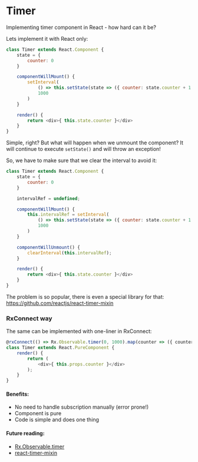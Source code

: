 # Timer

Implementing timer component in React - how hard can it be?

Lets implement it with React only:

```javascript
class Timer extends React.Component {
    state = {
        counter: 0
    }

    componentWillMount() {
        setInterval(
            () => this.setState(state => ({ counter: state.counter + 1 })),
            1000
        )
    }

    render() {
        return <div>{ this.state.counter }</div>
    }
}
```

Simple, right? But what will happen when we unmount the component? It will continue to execute `setState()` and will throw an exception!

So, we have to make sure that we clear the interval to avoid it:

```javascript
class Timer extends React.Component {
    state = {
        counter: 0
    }

    intervalRef = undefined;

    componentWillMount() {
        this.intervalRef = setInterval(
            () => this.setState(state => ({ counter: state.counter + 1 })),
            1000
        )
    }

    componentWillUnmount() {
        clearInterval(this.intervalRef);
    }

    render() {
        return <div>{ this.state.counter }</div>
    }
}
```

The problem is so popular, there is even a special library for that: https://github.com/reactjs/react-timer-mixin

### RxConnect way

The same can be implemented with one-liner in RxConnect:
```javascript
@rxConnect(() => Rx.Observable.timer(0, 1000).map(counter => ({ counter })))
class Timer extends React.PureComponent {
    render() {
        return (
            <div>{ this.props.counter }</div>
        );
    }
}
```

[](codepen://bsideup/wzvGAE?height=300)

#### Benefits:
* No need to handle subscription manually (error prone!)
* Component is pure
* Code is simple and does one thing


#### Future reading:
* [Rx.Observable.timer](https://github.com/Reactive-Extensions/RxJS/blob/master/doc/api/core/operators/timer.md)
* [react-timer-mixin](https://github.com/reactjs/react-timer-mixin)
